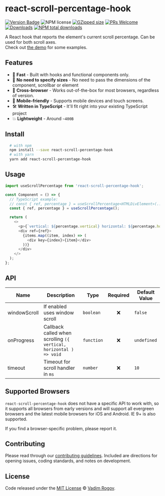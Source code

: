 # react-scroll-percentage-hook

[![Version Badge][npm-version-svg]][package-url]
![NPM license][license-image]
[![GZipped size][npm-minzip-svg]][bundlephobia-url]
[![PRs Welcome][pr-svg]][pr-url]
[![Downloads][downloads-image]][downloads-url]
[![NPM total downloads][total-downloads-svg]][total-downloads-url]

A React hook that reports the element's current scroll percentage. Can be used for both scroll axes.
<br />
Check out [the demo](https://vdmrgv.github.io/react-scroll-percentage-hook) for some examples.

## Features

- 🚀 **Fast** - Built with hooks and functional components only.
- 📏 **No need to specify sizes** - No need to pass the dimensions of the component, scrollbar or element
- 👫 **Cross-browser** - Works out-of-the-box for most browsers, regardless of version.
- 📲 **Mobile-friendly** - Supports mobile devices and touch screens.
- 🛠 **Written in TypeScript** - It'll fit right into your existing TypeScript
  project
- 💥 **Lightweight** - Around `~400B`

## Install

```bash
  # with npm
  npm install --save react-scroll-percentage-hook
  # with yarn
  yarn add react-scroll-percentage-hook
```

## Usage

```js
import useScrollPercentage from 'react-scroll-percentage-hook';

const Component = () => {
  // TypeScript example:
  // const { ref, percentage } = useScrollPercentage<HTMLDivElement>(...props);
  const { ref, percentage } = useScrollPercentage();

  return (
    <>
      <p>{`vertical: ${percentage.vertical} horizontal: ${percentage.horizontal}`}</p>
      <div ref={ref}>
        {items.map((item, index) => (
          <div key={index}>{item}</div>
        ))}
      </div>
    </>
  );
};
```

## API

| Name               | Description                                                          | Type          | Required | Default Value |
| ------------------ | -------------------------------------------------------------------- | ------------- | :------: | ------------- |
| windowScroll       | If enabled uses window scroll                                        | `boolean`     | ❌        | `false`       |
| onProgress         | Callback called when scrolling `({ vertical, horizontal ) => void`   | `function`    | ❌        | `undefined`   |
| timeout            | Timeout for scroll handler in `ms`                                   | `number`      | ❌        | `10`          |


## Supported Browsers
`react-scroll-percentage-hook` does not have a specific API to work with, so it supports all browsers from early versions and will support all evergreen browsers and the latest mobile browsers for iOS and Android. IE 9+ is also supported.

If you find a browser-specific problem, please report it.

## Contributing

Please read through our [contributing guidelines](https://github.com/vdmrgv/react-scroll-percentage-hook/blob/main/CONTRIBUTING.md). Included are directions for opening issues, coding standards, and notes on development.

## License

Code released under the [MIT License][license-url] © [Vadim Rogov](https://github.com/vdmrgv).

[package-url]: https://npmjs.org/package/react-scroll-percentage-hook
[npm-version-svg]: https://img.shields.io/npm/v/react-scroll-percentage-hook.svg
[npm-version-svg]: https://img.shields.io/npm/v/react-scroll-percentage-hook.svg
[npm-minzip-svg]: https://img.shields.io/bundlephobia/minzip/react-scroll-percentage-hook.svg
[bundlephobia-url]: https://bundlephobia.com/result?p=react-scroll-percentage-hook
[license-image]: https://img.shields.io/npm/l/react-scroll-percentage-hook.svg?style=flat
[license-url]: LICENSE
[pr-svg]: https://badgen.net/badge/PRs/welcome/cyan
[pr-url]: http://makeapullrequest.com
[downloads-image]: http://img.shields.io/npm/dm/react-scroll-percentage-hook.svg
[downloads-url]: http://npm-stat.com/charts.html?package=react-scroll-percentage-hook
[total-downloads-svg]: https://img.shields.io/npm/dt/react-scroll-percentage-hook.svg?style=flat
[total-downloads-url]: https://npmcharts.com/compare/react-scroll-percentage-hook?minimal=true

